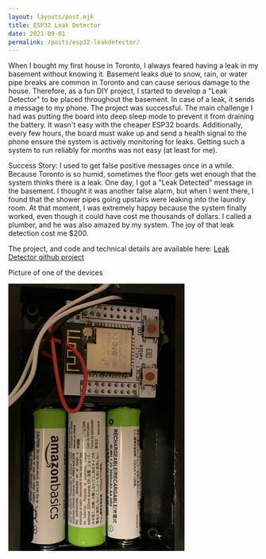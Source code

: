 ```yaml
---
layout: layouts/post.njk
title: ESP32 Leak Detector
date: 2021-09-01
permalink: /posts/esp32-leakdetector/
---
```



When I bought my first house in Toronto, I always feared having a leak in my basement without knowing it. Basement leaks due to snow, rain, or water pipe breaks are common in Toronto and can cause serious damage to the house. Therefore, as a fun DIY project, I started to develop a "Leak Detector" to be placed throughout the basement. In case of a leak, it sends a message to my phone. The project was  successful.
The main challenge I had was putting the board into deep sleep mode to prevent it from draining the battery. It wasn't easy with the cheaper ESP32 boards. Additionally, every few hours, the board must wake up and send a health signal to the phone ensure the system is actively monitoring for leaks. Getting such a system to run reliably for months was not easy (at least for me). 

Success Story: I used to get false positive messages once in a while. Because Toronto is so humid, sometimes the floor gets wet enough that the system thinks there is a leak. One day, I got a "Leak Detected" message in the basement. I thought it was another false alarm, but when I went there, I found that the shower pipes going upstairs were leaking into the laundry room. At that moment, I was extremely happy because the system finally worked, even though it could have cost me thousands of dollars. I called a plumber, and he was also amazed by my system. The joy of that leak detection cost me $200.

The project, and code and technical details are available here:
[Leak Detector github project](https://github.com/mmazat/LeakDetectorESP32)



Picture of one of the devices

![Leak Detector](image.png)